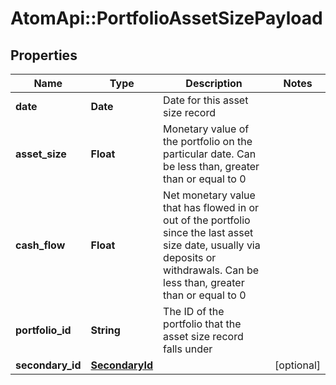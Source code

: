 # AtomApi::PortfolioAssetSizePayload

## Properties
Name | Type | Description | Notes
------------ | ------------- | ------------- | -------------
**date** | **Date** | Date for this asset size record | 
**asset_size** | **Float** | Monetary value of the portfolio on the particular date. Can be less than, greater than or equal to 0 | 
**cash_flow** | **Float** | Net monetary value that has flowed in or out of the portfolio since the last asset size date, usually via deposits or withdrawals. Can be less than, greater than or equal to 0 | 
**portfolio_id** | **String** | The ID of the portfolio that the asset size record falls under | 
**secondary_id** | [**SecondaryId**](SecondaryId.md) |  | [optional] 


